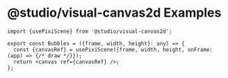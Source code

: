 # @studio/visual-canvas2d Examples

```tsx
import {usePixiScene} from '@studio/visual-canvas2d';

export const Bubbles = ({frame, width, height}: any) => {
  const {canvasRef} = usePixiScene({frame, width, height, onFrame: (app) => {/* draw */}});
  return <canvas ref={canvasRef} />;
};
```

